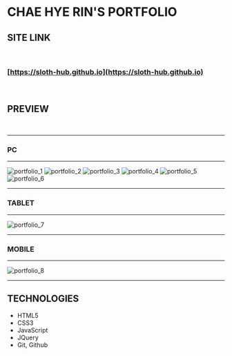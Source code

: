 # **CHAE HYE RIN'S PORTFOLIO**

## **SITE LINK**   
<br>

### [https://sloth-hub.github.io](https://sloth-hub.github.io)

<br/>

## **PREVIEW**   
<br/>

---
### **PC**
---
![portfolio_1](https://user-images.githubusercontent.com/53851248/166446841-bca0802e-c87b-49ba-88d7-7de8984d7dc9.png)
![portfolio_2](https://user-images.githubusercontent.com/53851248/166448668-11c7f123-ca39-44ba-b529-2aa30b5eeb3f.png)
![portfolio_3](https://user-images.githubusercontent.com/53851248/166448332-195158a2-a140-4275-b411-4e0254b38ea5.png)
![portfolio_4](https://user-images.githubusercontent.com/53851248/166448674-a4e4aff2-0a56-4e8f-941a-a4eb1ececb01.png)
![portfolio_5](https://user-images.githubusercontent.com/53851248/166448323-e5db7037-e0a1-4ece-bd32-7bc0da606d0c.png)
![portfolio_6](https://user-images.githubusercontent.com/53851248/166448325-976f3673-a03e-4a7a-a5c5-9087b929e493.png)

---
### **TABLET**
---
![portfolio_7](https://user-images.githubusercontent.com/53851248/166448328-82e62025-8380-4267-b2d3-6b784ad5e583.png)

---
### **MOBILE**
---
![portfolio_8](https://user-images.githubusercontent.com/53851248/166448331-b4ee2e88-06b7-484f-9918-3b15097d9393.png)

---
## **TECHNOLOGIES**

+ HTML5
+ CSS3
+ JavaScript
+ JQuery
+ Git, Github
